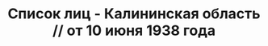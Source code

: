 ---
title: Список лиц - Калининская область // от 10 июня 1938 года
description: РГАСПИ, ф.17, оп.171, дело 417, лист 118
images:
- /disk/pictures/v09/17-171-417-118.jpg
- /disk/pictures/v09/17-171-417-119.jpg
- /disk/pictures/v09/17-171-417-120.jpg
- /disk/pictures/v09/17-171-417-121.jpg
---